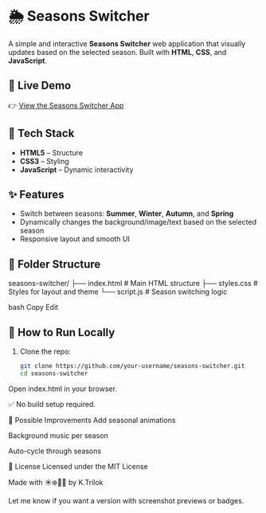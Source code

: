 # 🌦️ Seasons Switcher

A simple and interactive **Seasons Switcher** web application that visually updates based on the selected season. Built with **HTML**, **CSS**, and **JavaScript**.

## 🔗 Live Demo

👉 [View the Seasons Switcher App](https://seasonstri.ccbp.tech/)

## 🧰 Tech Stack

- **HTML5** – Structure
- **CSS3** – Styling
- **JavaScript** – Dynamic interactivity

## ✨ Features

- Switch between seasons: **Summer**, **Winter**, **Autumn**, and **Spring**
- Dynamically changes the background/image/text based on the selected season
- Responsive layout and smooth UI

## 📂 Folder Structure

seasons-switcher/
├── index.html # Main HTML structure
├── styles.css # Styles for layout and theme
└── script.js # Season switching logic

bash
Copy
Edit

## 🚀 How to Run Locally

1. Clone the repo:

   ```bash
   git clone https://github.com/your-username/seasons-switcher.git
   cd seasons-switcher
Open index.html in your browser.

✅ No build setup required.

🧠 Possible Improvements
Add seasonal animations

Background music per season

Auto-cycle through seasons

📄 License
Licensed under the MIT License

Made with ☀️❄️🍁🌸 by K.Trilok

Let me know if you want a version with screenshot previews or badges.
